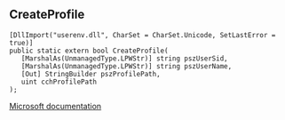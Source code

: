 ## CreateProfile

```
[DllImport("userenv.dll", CharSet = CharSet.Unicode, SetLastError = true)]
public static extern bool CreateProfile(
   [MarshalAs(UnmanagedType.LPWStr)] string pszUserSid,
   [MarshalAs(UnmanagedType.LPWStr)] string pszUserName,
   [Out] StringBuilder pszProfilePath,
   uint cchProfilePath
);
```

[Microsoft documentation](TODO)
